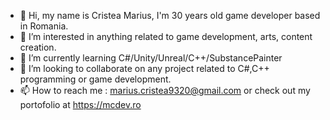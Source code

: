 - 👋 Hi, my name is Cristea Marius, I'm 30 years old game developer based in Romania.
- 👀 I’m interested in anything related to game development, arts, content creation.
- 🌱 I’m currently learning C#/Unity/Unreal/C++/SubstancePainter
- 💞️ I’m looking to collaborate on any project related to C#,C++ programming or game development.
- 📫 How to reach me : marius.cristea9320@gmail.com or check out my portofolio at https://mcdev.ro

<!---
MCDevRo/MCDevRo is a ✨ special ✨ repository because its `README.md` (this file) appears on your GitHub profile.
You can click the Preview link to take a look at your changes.
--->
